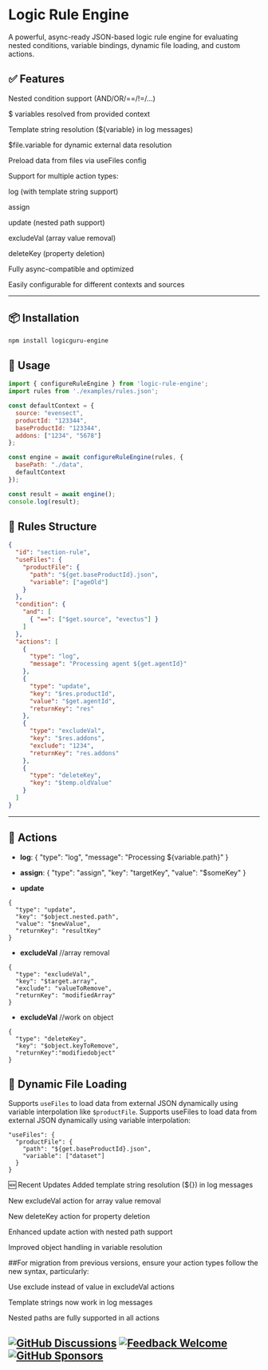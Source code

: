 # Logic Rule Engine

A powerful, async-ready JSON-based logic rule engine for evaluating nested conditions, variable bindings, dynamic file loading, and custom actions.

## ✅ Features

Nested condition support (AND/OR/==/!=/...)

$ variables resolved from provided context

Template string resolution (${variable} in log messages)

$file.variable for dynamic external data resolution

Preload data from files via useFiles config

Support for multiple action types:

log (with template string support)

assign

update (nested path support)

excludeVal (array value removal)

deleteKey (property deletion)

Fully async-compatible and optimized

Easily configurable for different contexts and sources

---

## 📦 Installation

```bash
npm install logicguru-engine
```

## 🚀 Usage

```js
import { configureRuleEngine } from 'logic-rule-engine';
import rules from './examples/rules.json';

const defaultContext = {
  source: "evensect",
  productId: "123344",
  baseProductId: "123344",
  addons: ["1234", "5678"]
};

const engine = await configureRuleEngine(rules, {
  basePath: "./data",
  defaultContext
});

const result = await engine();
console.log(result);
```

## 📘 Rules Structure

```json
{
  "id": "section-rule",
  "useFiles": {
    "productFile": {
      "path": "${get.baseProductId}.json",
      "variable": ["ageOld"]
    }
  },
  "condition": {
    "and": [
      { "==": ["$get.source", "evectus"] }
    ]
  },
  "actions": [
    {
      "type": "log",
      "message": "Processing agent ${get.agentId}"
    },
    {
      "type": "update",
      "key": "$res.productId",
      "value": "$get.agentId",
      "returnKey": "res"
    },
    {
      "type": "excludeVal",
      "key": "$res.addons",
      "exclude": "1234",
      "returnKey": "res.addons"
    },
    {
      "type": "deleteKey",
      "key": "$temp.oldValue"
    }
  ]
}
```

---

## 🔧 Actions

- **log**:
{ 
  "type": "log", 
  "message": "Processing ${variable.path}" 
}
- **assign**:
{ 
  "type": "assign", 
  "key": "targetKey", 
  "value": "$someKey" 
}

- **update**
```
{
  "type": "update",
  "key": "$object.nested.path",
  "value": "$newValue",
  "returnKey": "resultKey"
}
```
- **excludeVal** //array removal
```
{
  "type": "excludeVal",
  "key": "$target.array",
  "exclude": "valueToRemove",
  "returnKey": "modifiedArray"
}
```
- **excludeVal** //work on object
```
{
  "type": "deleteKey",
  "key": "$object.keyToRemove",
  "returnKey":"modifiedobject"
}
```
 

## 📁 Dynamic File Loading

Supports `useFiles` to load data from external JSON dynamically using variable interpolation like `$productFile`.
Supports useFiles to load data from external JSON dynamically using variable interpolation:
```
"useFiles": {
  "productFile": {
    "path": "${get.baseProductId}.json",
    "variable": ["dataset"]
  }
}
```
🆕 Recent Updates
Added template string resolution (${}) in log messages

New excludeVal action for array value removal

New deleteKey action for property deletion

Enhanced update action with nested path support

Improved object handling in variable resolution

##For migration from previous versions, ensure your action types follow the new syntax, particularly:

Use exclude instead of value in excludeVal actions

Template strings now work in log messages

Nested paths are fully supported in all actions



[![GitHub Discussions](https://img.shields.io/badge/GitHub-Discussions-blue?logo=github)](https://github.com/Sachinsharmawebdev/logicguru-engine/discussions)
[![Feedback Welcome](https://img.shields.io/badge/Feedback-Welcome-green)](https://github.com/Sachinsharmawebdev/logicguru-engine/discussions/categories/feedback)
[![GitHub Sponsors](https://img.shields.io/badge/Support-Project-red?logo=github)](https://github.com/sponsors/Sachinsharmawebdev)
---